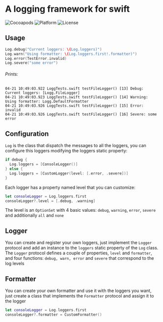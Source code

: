 # A logging framework for swift

![Cocoapods](https://img.shields.io/cocoapods/v/Logg.svg)
![Platform](https://img.shields.io/cocoapods/p/Logg.svg)
![License](https://img.shields.io/cocoapods/l/Logg.svg)

## Usage

```swift
Log.debug("Current loggers: \(Log.loggers)")
Log.warn("Using formatter: \(Log.loggers.first!.formatter)")
Log.error(TestError.invalid)
Log.severe("some error")
```
###### Prints:
```
04-21 10:49:03.922 LoggTests.swift testFileLogger() [13] Debug: Current loggers: [Logg.FileLogger]
04-21 10:49:03.923 LoggTests.swift testFileLogger() [14] Warning: Using formatter: Logg.DefaultFormatter
04-21 10:49:03.926 LoggTests.swift testFileLogger() [15] Error: invalid
04-21 10:49:03.926 LoggTests.swift testFileLogger() [16] Severe: some error
```

## Configuration

`Log` is the class that dispatch the messages to all the loggers, you can configure this loggers modifying the loggers static property:

```swift
if debug {
  Log.loggers = [ConsoleLogger()]
} else {
  Log.loggers = [CustomLogger(level: [.error, .severe])]
}
```

Each logger has a property named level that you can customize:

```swift
let consoleLogger = Log.loggers.first
consoleLogger?.level = [.debug, .warning]
```

The level is an `OptionSet` with 4 basic values: `debug`, `warning`, `error`, `severe` and additionally `all` and `none`

## Logger

You can create and register your own loggers, just implement the `Logger` protocol and add an instance to the `loggers` static property of the `Log` class. The `Logger` protocol defines a couple of properties, `level` and `formatter`, and four functions: `debug, warn, error` and `severe` that correspond to the log levels

## Formatter

You can create your own formatter and use it with the loggers you want, just create a class that implements the `Formatter` protocol and assign it to the logger

```swift
let consoleLogger = Log.loggers.first
consoleLogger?.formatter = CustomFormatter()
```
